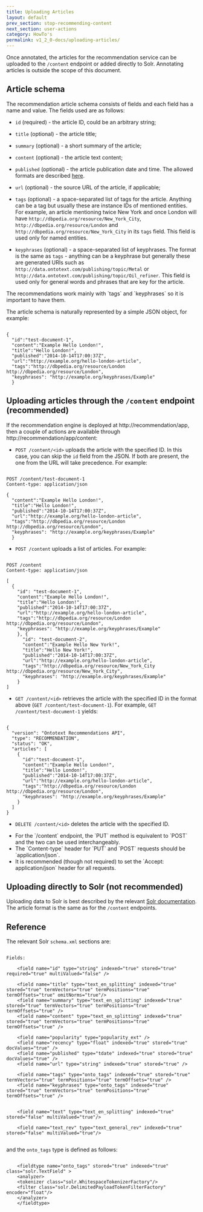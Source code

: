 ```yaml
---
title: Uploading Articles
layout: default
prev_section: stop-recommending-content
next_section: user-actions
category: HowTo's
permalink: v1_2_0-docs/uploading-articles/
---
```


Once annotated, the articles for the recommendation service can be uploaded to the `/content` endpoint or added directly to Solr. Annotating articles is outside the scope of this document.

## Article schema

The recommendation article schema consists of fields and each field has a name and value. The  fields used are as follows:

* `id` (required) - the article ID, could be an arbitrary string;

* `title` (optional) - the article title;

* `summary` (optional) - a short summary of the article;

* `content` (optional) - the article text content;

* `published` (optional) - the article publication date and time. The allowed formats are described [here](http://lucene.apache.org/solr/4_10_1/solr-core/org/apache/solr/schema/DateField.html).

* `url` (optional) - the source URL of the article, if applicable;

* `tags` (optional) - a space-separated list of tags for the article. Anything can be a tag but usually these are instance IDs of mentioned entities. For example, an article mentioning twice New York and once London  will have `http://dbpedia.org/resource/New_York_City`,
`http://dbpedia.org/resource/London` and `http://dbpedia.org/resource/New_York_City`
 in its `tags` field. This field is used only for named entities.

* `keyphrases` (optional) - a space-separated list of keyphrases. The format is the same as `tags` - anything can be a keyphrase but generally these are generated URIs such as `http://data.ontotext.com/publishing/topic/Metal` or `http://data.ontotext.com/publishing/topic/Oil_refiner`. This field is used only for general words and phrases that are key for the article.


<div class="note-badge">The recommendations work mainly with `tags` and `keyphrases` so it is important to have them.</div>

The article schema is naturally represented by a simple JSON object, for example:

<pre><code>
{
  "id":"test-document-1",
  "content":"Example Hello London!",
  "title":"Hello London!",
  "published":"2014-10-14T17:00:37Z",
  "url":"http://example.org/hello-london-article",
  "tags":"http://dbpedia.org/resource/London http://dbpedia.org/resource/London",
  "keyphrases": "http://example.org/keyphrases/Example"
  }
</code></pre>


## Uploading articles through the `/content` endpoint (recommended)

If the recommendation engine is deployed at http://recommendation/app, then a couple of actions are available through http://recommendation/app/content:

* `POST /content/<id>` uploads the article with the specified ID. In this case, you can skip the `id` field from the JSON. If both are present, the one from the URL will take precedence. For example:

<pre><code>
POST /content/test-document-1
Content-type: application/json

{
  "content":"Example Hello London!",
  "title":"Hello London!",
  "published":"2014-10-14T17:00:37Z",
  "url":"http://example.org/hello-london-article",
  "tags":"http://dbpedia.org/resource/London http://dbpedia.org/resource/London",
  "keyphrases": "http://example.org/keyphrases/Example"
  }
</code></pre>

* `POST /content` uploads a list of articles. For example:

<pre><code>
POST /content
Content-type: application/json

[
  {
    "id": "test-document-1",
    "content":"Example Hello London!",
    "title":"Hello London!",
    "published":"2014-10-14T17:00:37Z",
    "url":"http://example.org/hello-london-article",
    "tags":"http://dbpedia.org/resource/London http://dbpedia.org/resource/London",
    "keyphrases": "http://example.org/keyphrases/Example"
    }, {
      "id": "test-document-2",
      "content":"Example Hello New York!",
      "title":"Hello New York!",
      "published":"2014-10-14T17:00:37Z",
      "url":"http://example.org/hello-london-article",
      "tags":"http://dbpedia.org/resource/New_York_City http://dbpedia.org/resource/New_York_City",
      "keyphrases": "http://example.org/keyphrases/Example"
    }
]
</code></pre>

* `GET /content/<id>` retrieves the article with the specified ID in the format above (`GET /content/test-document-1`). For example, `GET /content/test-document-1`  yields:

<pre><code>
{
  "version": "Ontotext Recommendations API",
  "type": "RECOMMENDATION",
  "status": "OK",
  "articles": [
    {
      "id":"test-document-1",
      "content":"Example Hello London!",
      "title":"Hello London!",
      "published":"2014-10-14T17:00:37Z",
      "url":"http://example.org/hello-london-article",
      "tags":"http://dbpedia.org/resource/London http://dbpedia.org/resource/London",
      "keyphrases": "http://example.org/keyphrases/Example"
    }
  ]
}
</code></pre>

* `DELETE /content/<id>` deletes the article with the specified ID.

<div class="note-badge">
  <ul>
    <li> For the `/content` endpoint, the `PUT` method is equivalent to `POST` and the two can be used interchangeably.</li>
    <li> The `Content-type` header for `PUT` and `POST` requests should be `application/json`.</li>
    <li> It is recommended (though not required) to set the `Accept: application/json` header for all requests.</li>
  </ul>
</div>

## Uploading directly to Solr (not recommended)

Uploading data to Solr is best described by the relevant [Solr documentation](https://cwiki.apache.org/confluence/display/solr/Uploading+Data+with+Index+Handlers). The article format is the same as for the `/content` endpoints.


## Reference

The relevant Solr `schema.xml` sections are:

<pre><code>
Fields:

    &lt;field name="id" type="string" indexed="true" stored="true" required="true" multiValued="false" /&gt;

    &lt;field name="title" type="text_en_splitting" indexed="true" stored="true" termVectors="true" termPositions="true" termOffsets="true" omitNorms="true"/&gt;
    &lt;field name="summary" type="text_en_splitting" indexed="true" stored="true" termVectors="true" termPositions="true" termOffsets="true" /&gt;
    &lt;field name="content" type="text_en_splitting" indexed="true" stored="true" termVectors="true" termPositions="true" termOffsets="true" /&gt;

    &lt;field name="popularity" type="popularity_ext" /&gt; <!-- TODO: we need to setup replication for this field if we ever get there -->
    &lt;field name="recency" type="float" indexed="true" stored="true" docValues="true" /&gt; <!-- we'll not use this probably -->
    &lt;field name="published" type="tdate" indexed="true" stored="true" docValues="true" /&gt;
    &lt;field name="url" type="string" indexed="true" stored="true" /&gt;

    &lt;field name="tags" type="onto_tags" indexed="true" stored="true" termVectors="true" termPositions="true" termOffsets="true" /&gt;
    &lt;field name="keyphrases" type="onto_tags" indexed="true" stored="true" termVectors="true" termPositions="true" termOffsets="true" /&gt;

    <!-- catchall field, containing all other searchable text fields (implemented via copyField further on in this schema  -->
    &lt;field name="text" type="text_en_splitting" indexed="true" stored="false" multiValued="true"/&gt;
    <!-- catchall text field that indexes tokens both normally and in reverse for efficient	leading wildcard queries. -->
    &lt;field name="text_rev" type="text_general_rev" indexed="true" stored="false" multiValued="true"/&gt;

</code></pre>

and the `onto_tags` type is defined as follows:

<pre><code>
    &lt;fieldtype name="onto_tags" stored="true" indexed="true" class="solr.TextField" &gt;
    &lt;analyzer&gt;
    &lt;tokenizer class="solr.WhitespaceTokenizerFactory"/&gt;
    &lt;filter class="solr.DelimitedPayloadTokenFilterFactory" encoder="float"/&gt;
    &lt;/analyzer&gt;
    &lt;/fieldtype&gt;
</pre></code>
